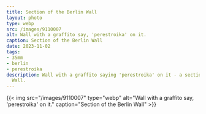 ```yaml
---
title: Section of the Berlin Wall
layout: photo
type: webp
src: /images/9110007
alt: Wall with a graffito say, 'perestroika' on it.
caption: Section of the Berlin Wall
date: 2023-11-02
tags:
- 35mm
- berlin
- perestroika
description: Wall with a graffito saying 'perestroika' on it - a section of the Berlin
  Wall.
---
```


{{< img src="/images/9110007" type="webp" alt="Wall with a graffito say, 'perestroika' on it." caption="Section of the Berlin Wall" >}}

